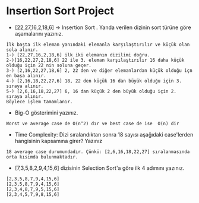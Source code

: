 # Insertion Sort Project 
* [22,27,16,2,18,6] -> Insertion Sort . Yanda  verilen dizinin sort türüne göre aşamalarını yazınız.
```
İlk başta ilk eleman yanındaki elemanla karşılaştırılır ve küçük olan sola alınır.
1-) [22,27,16,2,18,6] ilk iki elemanın dizilimi doğru.
2-)[16,22,27,2,18,6] 22 ile 3. eleman karşılaştırılır 16 daha küçük olduğu için 22 nin soluna geçer.
3-) [2,16,22,27,18,6] 2, 22 den ve diğer elemanlardan küçük olduğu içn en başa alınır.
4-) [2,16,18,22,27,6] 18, 22 den küçük 16 dan büyük olduğu için 3. sıraya alınır.
5-) [2,6,16,18,22,27] 6, 16 dan küçük 2 den büyük olduğu için 2. sıraya alınır.
Böylece işlem tamamlanır.
```
* Big-O gösterimini yazınız.
```
Worst ve average case de O(n^2) dır ve best case de ise  O(n) dir
```
* Time Complexity: Dizi sıralandıktan sonra 18 sayısı aşağıdaki case'lerden hangisinin kapsamına girer? Yazınız
```
18 average case durumundadır. Çünkü: [2,6,16,18,22,27] sıralanmasında orta kısımda bulunmaktadır.
```
* [7,3,5,8,2,9,4,15,6] dizisinin Selection Sort'a göre ilk 4 adımını yazınız.
```
[2,3,5,8,7,9,4,15,6]
[2,3,5,8,7,9,4,15,6]
[2,3,4,8,7,9,5,15,6]
[2,3,4,5,7,9,8,15,6]
```